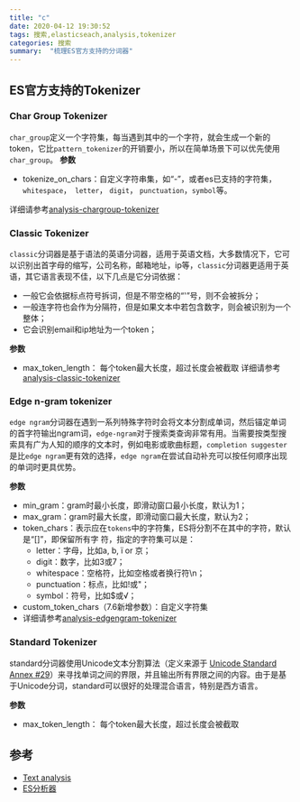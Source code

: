 ```yaml
---
title: "c"
date: 2020-04-12 19:30:52
tags: 搜索,elasticseach,analysis,tokenizer
categories: 搜索
summary:  "梳理ES官方支持的分词器"
---
```

## ES官方支持的Tokenizer
### Char Group Tokenizer
`char_group`定义一个字符集，每当遇到其中的一个字符，就会生成一个新的token，它比`pattern_tokenizer`的开销要小，所以在简单场景下可以优先使用`char_group`。
**参数**

- tokenize_on_chars：自定义字符串集，如“-”，或者es已支持的字符集，`whitespace`，` letter`， `digit`， `punctuation`，`symbol`等。

详细请参考[analysis-chargroup-tokenizer](https://www.elastic.co/guide/en/elasticsearch/reference/current/analysis-chargroup-tokenizer.html)

### Classic Tokenizer

`classic`分词器是基于语法的英语分词器，适用于英语文档，大多数情况下，它可以识别出首字母的缩写，公司名称，邮箱地址，ip等，`classic`分词器更适用于英语，其它语言表现不佳，以下几点是它分词依据：

- 一般它会依据标点符号拆词，但是不带空格的“'”号，则不会被拆分；
- 一般连字符也会作为分隔符，但是如果文本中若包含数字，则会被识别为一个整体；
- 它会识别email和ip地址为一个token；

**参数**

- max_token_length： 每个token最大长度，超过长度会被截取
详细请参考[analysis-classic-tokenizer](https://www.elastic.co/guide/en/elasticsearch/reference/7.7/analysis-classic-tokenizer.html)

### Edge n-gram tokenizer
`edge ngram`分词器在遇到一系列特殊字符时会将文本分割成单词，然后锚定单词的首字符输出ngram词，`edge-ngram`对于搜索类查询非常有用。当需要按类型搜索具有广为人知的顺序的文本时，例如电影或歌曲标题，`completion suggester`是比`edge ngram`更有效的选择，`edge ngram`在尝试自动补充可以按任何顺序出现的单词时更具优势。

**参数**
- min_gram：gram时最小长度，即滑动窗口最小长度，默认为1；
- max_gram：gram时最大长度，即滑动窗口最大长度，默认为2；
- token_chars：表示应在`tokens`中的字符集，ES将分割不在其中的字符，默认是“[]”，即保留所有字
  符，指定的字符集可以是：
  - letter：字母，比如a, b, ï or 京；
  - digit：数字，比如3或7；
  - whitespace：空格符，比如空格或者换行符\n；
  - punctuation：标点，比如!或"；
  - symbol：符号，比如$或√；
- custom_token_chars（7.6新增参数）：自定义字符集
- 详细请参考[analysis-edgengram-tokenizer](https://www.elastic.co/guide/en/elasticsearch/reference/7.7/analysis-edgengram-tokenizer.html#analysis-edgengram-tokenizer)
### Standard Tokenizer

standard分词器使用Unicode文本分割算法（定义来源于 [Unicode Standard Annex #29](http://unicode.org/reports/tr29/)）来寻找单词之间的界限，并且输出所有界限之间的内容。由于是基于Unicode分词，standard可以很好的处理混合语言，特别是西方语言。

**参数**
- max_token_length： 每个token最大长度，超过长度会被截取

## 参考
- [Text analysis](https://www.elastic.co/guide/en/elasticsearch/reference/current/analysis.html)
- [ES分析器](https://blog.csdn.net/jacksonary/article/details/83902325)
